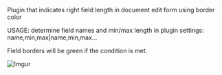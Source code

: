 Plugin that indicates right field length in document edit form using border color

USAGE: determine field names and min/max length in plugin settings: name,min,max|name,min,max...

Field borders will be green if the condition is met.

![Imgur](https://i.imgur.com/yTiQsap.gif)